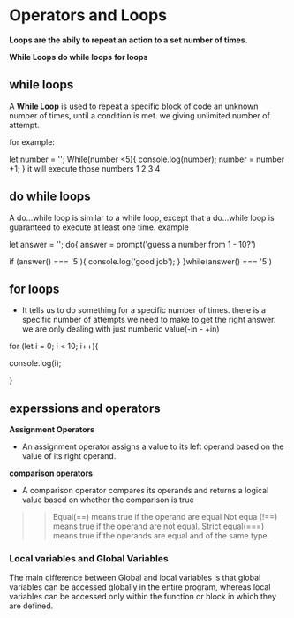# Operators and Loops

**Loops are the abily to repeat an action to a set number of times.**

**While Loops**
**do while loops** 
**for loops**

 ## while loops 

A **While Loop** is used to repeat a specific block of code an unknown number of times, until a condition is met. we giving unlimited number of attempt.

for example:

let number = '';
While(number <5){
    console.log(number);
number = number +1;
}
it will execute those numbers 1 2 3 4

## do while loops

A do...while loop is similar to a while loop, except that a do...while loop is guaranteed to execute at least one time.
example 

let answer = '';
do{
    answer = prompt('guess a number from 1 - 10?')

if (answer() === '5'){
    console.log('good job');
}
}while(answer() === '5')

 ## for loops 

  * It tells us to do something for a specific number of times. there is a specific number of attempts we need to make to get the right answer.
  we are only dealing with just numberic value(-in - +in)


for (let i = 0; i < 10; i++){

console.log(i);

} 

## experssions and operators

**Assignment Operators**

+ An assignment operator assigns a value to its left operand based on the value of its right operand.

**comparison operators**

+ A comparison operator compares its operands and returns a logical value based on whether the comparison is true

>>Equal(==) means true if the operand are equal
>>Not equa (!==) means true if the operand are not equal.
>>Strict equal(===) means true if the operands are equal and of the same type.


### Local variables and Global Variables

The main difference between Global and local variables is that global variables can be accessed globally in the entire program, whereas local variables can be accessed only within the function or block in which they are defined.